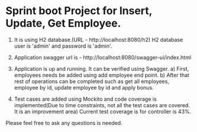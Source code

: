 # Sprint boot Project for Insert, Update, Get Employee.
1. It is using H2 database.(URL - http://localhost:8080/h2) 
   H2 database user is 'admin' and password is 'admin'.
   
2. Application swagger url is -
   http://localhost:8080/swagger-ui/index.html
   
3. Application is up and running. It can be verified using Swagger.
   a) First, employees needs be added using add employee end point.
   b) After that rest of operations can be completed such as get all employees, employee by id, update employee by id and apply bonus.
 
4. Test cases are added using Mockito and code coverage is implemented(Due to time constraints, not all the test cases are covered. It is an improvement area)
   Current test coverage is for controller is 43%.

Please feel free to ask any questions is needed.


 
